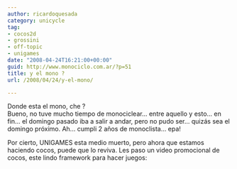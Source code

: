 ```yaml
---
author: ricardoquesada
category: unicycle
tag:
- cocos2d
- grossini
- off-topic
- unigames
date: "2008-04-24T16:21:00+00:00"
guid: http://www.monociclo.com.ar/?p=51
title: y el mono ?
url: /2008/04/24/y-el-mono/

---
```


Donde esta el mono, che ?  
Bueno, no tuve mucho tiempo de monociclear... entre aquello y esto... en fin...
el domingo pasado iba a salir a andar, pero no pudo ser... quizás sea el domingo
próximo. Ah... cumpli 2 años de monoclista... epa!

Por cierto, UNIGAMES esta medio muerto, pero ahora que estamos haciendo cocos,
puede que lo reviva. Les paso un video promocional de cocos, este lindo
framework para hacer juegos:  
